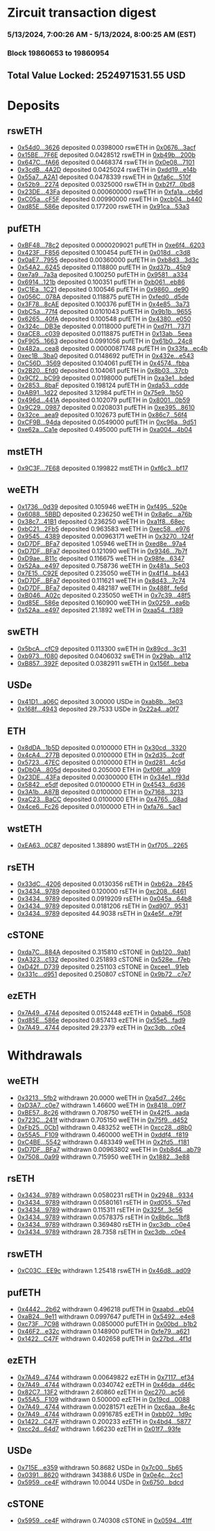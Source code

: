 # Zircuit transaction digest
### 5/13/2024, 7:00:26 AM - 5/13/2024, 8:00:25 AM (EST)
### Block 19860653 to 19860954

## Total Value Locked: 2524971531.55 USD

# Deposits
## rswETH
- [0x54d0...3626](https://etherscan.io/address/0x54d0e77b5D765177Ea8fDaa109cec9Ce538C3626) deposited 0.0398000 rswETH in [0x0676...3acf](https://etherscan.io/tx/0x54d0e77b5D765177Ea8fDaa109cec9Ce538C3626)
- [0x15BE...7F6E](https://etherscan.io/address/0x15BEe4658FbC50E65D6F2444A688a81d64167F6E) deposited 0.0428512 rswETH in [0xb49b...200b](https://etherscan.io/tx/0x15BEe4658FbC50E65D6F2444A688a81d64167F6E)
- [0x647C...fA66](https://etherscan.io/address/0x647Cae1967fF5aCccb0339488Db8D2146d8afA66) deposited 0.0468374 rswETH in [0x0e08...7101](https://etherscan.io/tx/0x647Cae1967fF5aCccb0339488Db8D2146d8afA66)
- [0x3cdB...4A2D](https://etherscan.io/address/0x3cdB1F330808cfD1b35d54530A7535F224844A2D) deposited 0.0425024 rswETH in [0xdd19...e14b](https://etherscan.io/tx/0x3cdB1F330808cfD1b35d54530A7535F224844A2D)
- [0x55a7...A2A1](https://etherscan.io/address/0x55a7B34729Df0E9aEB0DBf7D4aC1402e9962A2A1) deposited 0.0478339 rswETH in [0xfa6c...510f](https://etherscan.io/tx/0x55a7B34729Df0E9aEB0DBf7D4aC1402e9962A2A1)
- [0x52b9...2274](https://etherscan.io/address/0x52b99bb1FdcBb4F5Df899a01c556EF2262292274) deposited 0.0325000 rswETH in [0xb2f7...0bd8](https://etherscan.io/tx/0x52b99bb1FdcBb4F5Df899a01c556EF2262292274)
- [0x23DE...43Fa](https://etherscan.io/address/0x23DEd8Cd7cc790C8E65ad1456c69bad8D10243Fa) deposited 0.000600000 rswETH in [0xfa1a...cb6d](https://etherscan.io/tx/0x23DEd8Cd7cc790C8E65ad1456c69bad8D10243Fa)
- [0xC05a...cF5F](https://etherscan.io/address/0xC05aC07b7FEDB964c993220B6675645c88EAcF5F) deposited 0.00990000 rswETH in [0xcb04...b440](https://etherscan.io/tx/0xC05aC07b7FEDB964c993220B6675645c88EAcF5F)
- [0xd85E...586e](https://etherscan.io/address/0xd85E753BE08fdcf25D95Acb85F87961168E0586e) deposited 0.177200 rswETH in [0x91ca...53a3](https://etherscan.io/tx/0xd85E753BE08fdcf25D95Acb85F87961168E0586e)
## pufETH
- [0xBF48...78c2](https://etherscan.io/address/0xBF484b5E7dA0571BD5e804B80DC87d3f95aA78c2) deposited 0.0000209021 pufETH in [0xe6f4...6203](https://etherscan.io/tx/0xBF484b5E7dA0571BD5e804B80DC87d3f95aA78c2)
- [0x423F...F856](https://etherscan.io/address/0x423F8610B149e6bF85B877F6C96f2B84Cae9F856) deposited 0.100454 pufETH in [0x018d...c3d8](https://etherscan.io/tx/0x423F8610B149e6bF85B877F6C96f2B84Cae9F856)
- [0x0aE7...7955](https://etherscan.io/address/0x0aE7Ab7f7305ccb8E723707c834bA5A2217F7955) deposited 0.00360000 pufETH in [0xb8d3...3d3c](https://etherscan.io/tx/0x0aE7Ab7f7305ccb8E723707c834bA5A2217F7955)
- [0x54A2...6245](https://etherscan.io/address/0x54A2630557f6A9f3FE6Ffb33E2C5C5B8E6Cd6245) deposited 0.118800 pufETH in [0xd37b...45b9](https://etherscan.io/tx/0x54A2630557f6A9f3FE6Ffb33E2C5C5B8E6Cd6245)
- [0xe7a9...7a3a](https://etherscan.io/address/0xe7a9238ABD475D9b233691c8117778b0cE827a3a) deposited 0.100250 pufETH in [0x9581...a334](https://etherscan.io/tx/0xe7a9238ABD475D9b233691c8117778b0cE827a3a)
- [0x6914...121b](https://etherscan.io/address/0x6914248C79840B71ce4eEEd6B9aa142cC4E0121b) deposited 0.100351 pufETH in [0xb061...eb86](https://etherscan.io/tx/0x6914248C79840B71ce4eEEd6B9aa142cC4E0121b)
- [0xC1Ea...1C21](https://etherscan.io/address/0xC1Ea81aE62303545890cF2F7F34768a862f91C21) deposited 0.100546 pufETH in [0x9860...de90](https://etherscan.io/tx/0xC1Ea81aE62303545890cF2F7F34768a862f91C21)
- [0x056C...078A](https://etherscan.io/address/0x056Cb1eeE7645bBe2B4Dd4C68C13BBf375f3078A) deposited 0.118875 pufETH in [0xfed0...d5de](https://etherscan.io/tx/0x056Cb1eeE7645bBe2B4Dd4C68C13BBf375f3078A)
- [0x3F78...8cAE](https://etherscan.io/address/0x3F786b2d723c193b526ED4854c95BaEaB6f98cAE) deposited 0.100376 pufETH in [0x4e85...3a73](https://etherscan.io/tx/0x3F786b2d723c193b526ED4854c95BaEaB6f98cAE)
- [0xbC5a...77f4](https://etherscan.io/address/0xbC5ad329D1bCA7C6E242b4Fe6a6fD3495CA077f4) deposited 0.0101043 pufETH in [0x9b1b...9655](https://etherscan.io/tx/0xbC5ad329D1bCA7C6E242b4Fe6a6fD3495CA077f4)
- [0x6265...40fA](https://etherscan.io/address/0x6265aD77a395B32122374d43a57f641D2e8340fA) deposited 0.100548 pufETH in [0x4380...e050](https://etherscan.io/tx/0x6265aD77a395B32122374d43a57f641D2e8340fA)
- [0x324c...DB3e](https://etherscan.io/address/0x324c0e8d09336D4B2E280086Ce8729d40593DB3e) deposited 0.0118000 pufETH in [0xd7f1...7371](https://etherscan.io/tx/0x324c0e8d09336D4B2E280086Ce8729d40593DB3e)
- [0xaCE8...c039](https://etherscan.io/address/0xaCE85B6dA05e25547c1694285a5E87565F83c039) deposited 0.0118875 pufETH in [0x13ab...5eea](https://etherscan.io/tx/0xaCE85B6dA05e25547c1694285a5E87565F83c039)
- [0xF905...1663](https://etherscan.io/address/0xF90515D9fdA1ae7Cf065941AEea2D968B4331663) deposited 0.0991056 pufETH in [0x61b0...24c8](https://etherscan.io/tx/0xF90515D9fdA1ae7Cf065941AEea2D968B4331663)
- [0x482a...cea8](https://etherscan.io/address/0x482a5d89B38A0508819c1F114d7B3C224Edfcea8) deposited 0.00000871748 pufETH in [0x33fa...ec4b](https://etherscan.io/tx/0x482a5d89B38A0508819c1F114d7B3C224Edfcea8)
- [0xec1B...3ba0](https://etherscan.io/address/0xec1B9BE31284f89cFe468225738b74016a093ba0) deposited 0.0148692 pufETH in [0x432e...e543](https://etherscan.io/tx/0xec1B9BE31284f89cFe468225738b74016a093ba0)
- [0xC56D...3569](https://etherscan.io/address/0xC56Da2923EA73aACDbc1fC9C1f49A61BF94F3569) deposited 0.104061 pufETH in [0x4574...fbba](https://etherscan.io/tx/0xC56Da2923EA73aACDbc1fC9C1f49A61BF94F3569)
- [0x2B20...Efd0](https://etherscan.io/address/0x2B2054b8c54AadC826bd0D41EC7294Bdff07Efd0) deposited 0.104061 pufETH in [0x8b03...37cb](https://etherscan.io/tx/0x2B2054b8c54AadC826bd0D41EC7294Bdff07Efd0)
- [0x9Cf2...bC99](https://etherscan.io/address/0x9Cf2eEaa781EA344d7222a32C5F0f63f3483bC99) deposited 0.0198000 pufETH in [0xa3e1...bded](https://etherscan.io/tx/0x9Cf2eEaa781EA344d7222a32C5F0f63f3483bC99)
- [0x2853...8baF](https://etherscan.io/address/0x28533c52332a51308091803FDAa9479894A78baF) deposited 0.198124 pufETH in [0xda53...cdde](https://etherscan.io/tx/0x28533c52332a51308091803FDAa9479894A78baF)
- [0xAB91...1d22](https://etherscan.io/address/0xAB91be25D9Fc1FEdFA5653f3eAa29679a1B11d22) deposited 3.12984 pufETH in [0x75e9...1b50](https://etherscan.io/tx/0xAB91be25D9Fc1FEdFA5653f3eAa29679a1B11d22)
- [0x496d...441A](https://etherscan.io/address/0x496d13872cA92706B4FB330F624Ca3B474C0441A) deposited 0.102079 pufETH in [0x8001...0b59](https://etherscan.io/tx/0x496d13872cA92706B4FB330F624Ca3B474C0441A)
- [0x9C29...0987](https://etherscan.io/address/0x9C29ab12CA70E64D7912512EcC032D301c170987) deposited 0.0208031 pufETH in [0xe395...8610](https://etherscan.io/tx/0x9C29ab12CA70E64D7912512EcC032D301c170987)
- [0x32ce...aea9](https://etherscan.io/address/0x32cec010b6C298663C946E8A48335d5634ABaea9) deposited 0.102673 pufETH in [0x86c7...56f4](https://etherscan.io/tx/0x32cec010b6C298663C946E8A48335d5634ABaea9)
- [0xCF9B...94da](https://etherscan.io/address/0xCF9BFaC2E2145388222FCC18E451c91B806394da) deposited 0.0549000 pufETH in [0xc96a...9d51](https://etherscan.io/tx/0xCF9BFaC2E2145388222FCC18E451c91B806394da)
- [0xe62a...Ca1e](https://etherscan.io/address/0xe62afFD664D914d71D6bbD4B4941613cfD81Ca1e) deposited 0.495000 pufETH in [0xa004...4b04](https://etherscan.io/tx/0xe62afFD664D914d71D6bbD4B4941613cfD81Ca1e)
## mstETH
- [0x9C3F...7E68](https://etherscan.io/address/0x9C3F0CA612FfF187ba7223b66842A8006CC17E68) deposited 0.199822 mstETH in [0xf6c3...bf17](https://etherscan.io/tx/0x9C3F0CA612FfF187ba7223b66842A8006CC17E68)
## weETH
- [0x1736...0d39](https://etherscan.io/address/0x173678BfBf0dF9BAE49d1d0823af36B4aa380d39) deposited 0.105946 weETH in [0xf495...520e](https://etherscan.io/tx/0x173678BfBf0dF9BAE49d1d0823af36B4aa380d39)
- [0x6088...5BBD](https://etherscan.io/address/0x6088B7CA6F9E8b813B4EF31267512044857B5BBD) deposited 0.236250 weETH in [0x8a6c...a76b](https://etherscan.io/tx/0x6088B7CA6F9E8b813B4EF31267512044857B5BBD)
- [0x38c7...41B1](https://etherscan.io/address/0x38c72bDB1FE19D988bD5dBe31487601A49B141B1) deposited 0.236250 weETH in [0xa1f8...68ec](https://etherscan.io/tx/0x38c72bDB1FE19D988bD5dBe31487601A49B141B1)
- [0xbC21...2Fb5](https://etherscan.io/address/0xbC215B1dFF92A9525767eF53E9421d1e7be02Fb5) deposited 0.963583 weETH in [0xec58...e976](https://etherscan.io/tx/0xbC215B1dFF92A9525767eF53E9421d1e7be02Fb5)
- [0x9545...4389](https://etherscan.io/address/0x9545Bec27D2Be86787c9b1EDa1422D47FB434389) deposited 0.00963171 weETH in [0x3270...124f](https://etherscan.io/tx/0x9545Bec27D2Be86787c9b1EDa1422D47FB434389)
- [0xD7DF...BFa7](https://etherscan.io/address/0xD7DF7E085214743530afF339aFC420c7c720BFa7) deposited 1.05946 weETH in [0xed8e...97a4](https://etherscan.io/tx/0xD7DF7E085214743530afF339aFC420c7c720BFa7)
- [0xD7DF...BFa7](https://etherscan.io/address/0xD7DF7E085214743530afF339aFC420c7c720BFa7) deposited 0.121090 weETH in [0x9346...7b7f](https://etherscan.io/tx/0xD7DF7E085214743530afF339aFC420c7c720BFa7)
- [0xD9ae...B11c](https://etherscan.io/address/0xD9aeE33795F242a12Bb9e687E1533F44Ac5BB11c) deposited 0.116675 weETH in [0x98fe...6347](https://etherscan.io/tx/0xD9aeE33795F242a12Bb9e687E1533F44Ac5BB11c)
- [0x52Aa...e497](https://etherscan.io/address/0x52Aa899454998Be5b000Ad077a46Bbe360F4e497) deposited 0.758736 weETH in [0x481a...5e03](https://etherscan.io/tx/0x52Aa899454998Be5b000Ad077a46Bbe360F4e497)
- [0x7E15...C92E](https://etherscan.io/address/0x7E15F87AB3Ca118Cc7E85dFac6C3E5d49334C92E) deposited 0.235050 weETH in [0x4f14...b443](https://etherscan.io/tx/0x7E15F87AB3Ca118Cc7E85dFac6C3E5d49334C92E)
- [0xD7DF...BFa7](https://etherscan.io/address/0xD7DF7E085214743530afF339aFC420c7c720BFa7) deposited 0.111621 weETH in [0x8d43...7c74](https://etherscan.io/tx/0xD7DF7E085214743530afF339aFC420c7c720BFa7)
- [0xD7DF...BFa7](https://etherscan.io/address/0xD7DF7E085214743530afF339aFC420c7c720BFa7) deposited 0.482187 weETH in [0x488f...fe6d](https://etherscan.io/tx/0xD7DF7E085214743530afF339aFC420c7c720BFa7)
- [0xB046...A02c](https://etherscan.io/address/0xB046848870c4D0b6f4109729C4F4F59D0385A02c) deposited 0.235050 weETH in [0x7c39...48f5](https://etherscan.io/tx/0xB046848870c4D0b6f4109729C4F4F59D0385A02c)
- [0xd85E...586e](https://etherscan.io/address/0xd85E753BE08fdcf25D95Acb85F87961168E0586e) deposited 0.160900 weETH in [0x0259...ea6b](https://etherscan.io/tx/0xd85E753BE08fdcf25D95Acb85F87961168E0586e)
- [0x52Aa...e497](https://etherscan.io/address/0x52Aa899454998Be5b000Ad077a46Bbe360F4e497) deposited 21.1892 weETH in [0xaa54...f389](https://etherscan.io/tx/0x52Aa899454998Be5b000Ad077a46Bbe360F4e497)
## swETH
- [0x5bcA...cfC9](https://etherscan.io/address/0x5bcA305df5b8446546224d7e548eF4E681EAcfC9) deposited 0.113300 swETH in [0x89cd...3c31](https://etherscan.io/tx/0x5bcA305df5b8446546224d7e548eF4E681EAcfC9)
- [0xb973...f080](https://etherscan.io/address/0xb9730C5bcCe09619959DfBAd79cFa8acE2D8f080) deposited 0.0406032 swETH in [0x29ab...a112](https://etherscan.io/tx/0xb9730C5bcCe09619959DfBAd79cFa8acE2D8f080)
- [0xB857...392F](https://etherscan.io/address/0xB857723b2B8214e1372d26F7df491cDbd279392F) deposited 0.0382911 swETH in [0x156f...beba](https://etherscan.io/tx/0xB857723b2B8214e1372d26F7df491cDbd279392F)
## USDe
- [0x41D1...a06C](https://etherscan.io/address/0x41D121Aa242158C59c4fF8A0E37dE18dAaE1a06C) deposited 3.00000 USDe in [0xab8b...3e03](https://etherscan.io/tx/0x41D121Aa242158C59c4fF8A0E37dE18dAaE1a06C)
- [0x168f...4943](https://etherscan.io/address/0x168fde8d2375698dd1AFeA599Bdfbc33B68c4943) deposited 29.7533 USDe in [0x22a4...a0f7](https://etherscan.io/tx/0x168fde8d2375698dd1AFeA599Bdfbc33B68c4943)
## ETH
- [0x8dDA...1b5D](https://etherscan.io/address/0x8dDA76992b6d125d86aA226dc5942a862ea41b5D) deposited 0.0100000 ETH in [0x30cd...3320](https://etherscan.io/tx/0x8dDA76992b6d125d86aA226dc5942a862ea41b5D)
- [0x4cA4...277B](https://etherscan.io/address/0x4cA45Ec027CB7894ba3c21964B1e1947c73A277B) deposited 0.0100000 ETH in [0x2d35...2cdf](https://etherscan.io/tx/0x4cA45Ec027CB7894ba3c21964B1e1947c73A277B)
- [0x5723...47EC](https://etherscan.io/address/0x572399fbA87a83Bac5f8b22e81fF92D5389147EC) deposited 0.0100000 ETH in [0xd281...4c5d](https://etherscan.io/tx/0x572399fbA87a83Bac5f8b22e81fF92D5389147EC)
- [0xDb0A...805d](https://etherscan.io/address/0xDb0Af7f412D66B73e25d9601bd6B183880e6805d) deposited 0.205000 ETH in [0xf06f...a109](https://etherscan.io/tx/0xDb0Af7f412D66B73e25d9601bd6B183880e6805d)
- [0x23DE...43Fa](https://etherscan.io/address/0x23DEd8Cd7cc790C8E65ad1456c69bad8D10243Fa) deposited 0.00300000 ETH in [0x34e1...f93d](https://etherscan.io/tx/0x23DEd8Cd7cc790C8E65ad1456c69bad8D10243Fa)
- [0x5842...e5df](https://etherscan.io/address/0x5842f8E320952eA0EB472Ea17599215a54Eee5df) deposited 0.0100000 ETH in [0x4543...6d36](https://etherscan.io/tx/0x5842f8E320952eA0EB472Ea17599215a54Eee5df)
- [0x3A1b...A87B](https://etherscan.io/address/0x3A1bf4c95a31c71826fdEee6C76f579a536eA87B) deposited 0.0100000 ETH in [0x7168...3213](https://etherscan.io/tx/0x3A1bf4c95a31c71826fdEee6C76f579a536eA87B)
- [0xaC23...BaCC](https://etherscan.io/address/0xaC23333c03566a557E73E45b1460A67e458FBaCC) deposited 0.0100000 ETH in [0x4765...08ad](https://etherscan.io/tx/0xaC23333c03566a557E73E45b1460A67e458FBaCC)
- [0x4ce6...Fc26](https://etherscan.io/address/0x4ce62277370BBc2c3d63550468f4216576BAFc26) deposited 0.0100000 ETH in [0xfa76...5ac1](https://etherscan.io/tx/0x4ce62277370BBc2c3d63550468f4216576BAFc26)
## wstETH
- [0xEA63...0C87](https://etherscan.io/address/0xEA6328149F7cB8191885aaa58d2547F410D40C87) deposited 1.38890 wstETH in [0xf705...2265](https://etherscan.io/tx/0xEA6328149F7cB8191885aaa58d2547F410D40C87)
## rsETH
- [0x33dC...4206](https://etherscan.io/address/0x33dC4561e9681238BdABe60a44DFbEA4741D4206) deposited 0.0130356 rsETH in [0xb62a...2845](https://etherscan.io/tx/0x33dC4561e9681238BdABe60a44DFbEA4741D4206)
- [0x3434...9789](https://etherscan.io/address/0x34349c5569e7B846c3558961552D2202760A9789) deposited 0.120000 rsETH in [0xc208...6461](https://etherscan.io/tx/0x34349c5569e7B846c3558961552D2202760A9789)
- [0x3434...9789](https://etherscan.io/address/0x34349c5569e7B846c3558961552D2202760A9789) deposited 0.0919209 rsETH in [0x045a...64b8](https://etherscan.io/tx/0x34349c5569e7B846c3558961552D2202760A9789)
- [0x3434...9789](https://etherscan.io/address/0x34349c5569e7B846c3558961552D2202760A9789) deposited 0.0181206 rsETH in [0xd907...9531](https://etherscan.io/tx/0x34349c5569e7B846c3558961552D2202760A9789)
- [0x3434...9789](https://etherscan.io/address/0x34349c5569e7B846c3558961552D2202760A9789) deposited 44.9038 rsETH in [0x4e5f...e79f](https://etherscan.io/tx/0x34349c5569e7B846c3558961552D2202760A9789)
## cSTONE
- [0xda7C...884A](https://etherscan.io/address/0xda7C40aa45DCBf21Be8327161c1b30d96436884A) deposited 0.315810 cSTONE in [0xb120...9ab1](https://etherscan.io/tx/0xda7C40aa45DCBf21Be8327161c1b30d96436884A)
- [0xA323...c132](https://etherscan.io/address/0xA323fA4cC9B053dA9e541A89CfeAF180063Fc132) deposited 0.251893 cSTONE in [0x528e...f7eb](https://etherscan.io/tx/0xA323fA4cC9B053dA9e541A89CfeAF180063Fc132)
- [0xD42f...D739](https://etherscan.io/address/0xD42f46A88B2a6341C61850CD3590268bcE8DD739) deposited 0.251103 cSTONE in [0xcee1...91eb](https://etherscan.io/tx/0xD42f46A88B2a6341C61850CD3590268bcE8DD739)
- [0x331c...d951](https://etherscan.io/address/0x331ccB08E233B459d71B0b6Ad05699bFd5dAd951) deposited 0.250807 cSTONE in [0x9b72...c7e7](https://etherscan.io/tx/0x331ccB08E233B459d71B0b6Ad05699bFd5dAd951)
## ezETH
- [0x7A49...4744](https://etherscan.io/address/0x7A493Be5c2ce014cD049Bf178a1ac0Db1B434744) deposited 0.0152448 ezETH in [0xbab6...f508](https://etherscan.io/tx/0x7A493Be5c2ce014cD049Bf178a1ac0Db1B434744)
- [0xd85E...586e](https://etherscan.io/address/0xd85E753BE08fdcf25D95Acb85F87961168E0586e) deposited 0.857413 ezETH in [0x55e5...fad9](https://etherscan.io/tx/0xd85E753BE08fdcf25D95Acb85F87961168E0586e)
- [0x7A49...4744](https://etherscan.io/address/0x7A493Be5c2ce014cD049Bf178a1ac0Db1B434744) deposited 29.2379 ezETH in [0xc3db...c0e4](https://etherscan.io/tx/0x7A493Be5c2ce014cD049Bf178a1ac0Db1B434744)
# Withdrawals
## weETH
- [0x3213...5fb2](https://etherscan.io/address/0x3213e458BFf831A7b45dDB350a4Bf72C9dAE5fb2) withdrawn 20.0000 weETH in [0xa5d7...246c](https://etherscan.io/tx/0x3213e458BFf831A7b45dDB350a4Bf72C9dAE5fb2)
- [0xD3A7...c0e7](https://etherscan.io/address/0xD3A7E94b8228FF82028AF7D1e6E7fBAA4Efcc0e7) withdrawn 1.46600 weETH in [0x8418...09f7](https://etherscan.io/tx/0xD3A7E94b8228FF82028AF7D1e6E7fBAA4Efcc0e7)
- [0xBE57...8c26](https://etherscan.io/address/0xBE579164f8DD2945524e5b6b06b6b880B93D8c26) withdrawn 0.708750 weETH in [0x42f5...aada](https://etherscan.io/tx/0xBE579164f8DD2945524e5b6b06b6b880B93D8c26)
- [0x723C...241f](https://etherscan.io/address/0x723C4c14c0C3273d21A01DF1Ab3eD9B943D3241f) withdrawn 0.705150 weETH in [0x75f9...d452](https://etherscan.io/tx/0x723C4c14c0C3273d21A01DF1Ab3eD9B943D3241f)
- [0xFb25...0Cb1](https://etherscan.io/address/0xFb2568D20101C0bc1137a35cC90D45e865ee0Cb1) withdrawn 0.483252 weETH in [0xcc28...d8b0](https://etherscan.io/tx/0xFb2568D20101C0bc1137a35cC90D45e865ee0Cb1)
- [0x55A5...F109](https://etherscan.io/address/0x55A5e31890C1B2D13f6E39294bD4419FB067F109) withdrawn 0.460000 weETH in [0xddf4...f819](https://etherscan.io/tx/0x55A5e31890C1B2D13f6E39294bD4419FB067F109)
- [0xC4BE...5542](https://etherscan.io/address/0xC4BEe9A9e4E83e4910040219e6a3a819DdCb5542) withdrawn 0.483349 weETH in [0x2fd5...f181](https://etherscan.io/tx/0xC4BEe9A9e4E83e4910040219e6a3a819DdCb5542)
- [0xD7DF...BFa7](https://etherscan.io/address/0xD7DF7E085214743530afF339aFC420c7c720BFa7) withdrawn 0.00963802 weETH in [0xb8d4...ab79](https://etherscan.io/tx/0xD7DF7E085214743530afF339aFC420c7c720BFa7)
- [0x7508...0a99](https://etherscan.io/address/0x750827bF78C6e312feA67685Cc3722668dfA0a99) withdrawn 0.715950 weETH in [0x1882...3e88](https://etherscan.io/tx/0x750827bF78C6e312feA67685Cc3722668dfA0a99)
## rsETH
- [0x3434...9789](https://etherscan.io/address/0x34349c5569e7B846c3558961552D2202760A9789) withdrawn 0.0580231 rsETH in [0x2948...9334](https://etherscan.io/tx/0x34349c5569e7B846c3558961552D2202760A9789)
- [0x3434...9789](https://etherscan.io/address/0x34349c5569e7B846c3558961552D2202760A9789) withdrawn 0.0580161 rsETH in [0xd055...57ed](https://etherscan.io/tx/0x34349c5569e7B846c3558961552D2202760A9789)
- [0x3434...9789](https://etherscan.io/address/0x34349c5569e7B846c3558961552D2202760A9789) withdrawn 0.115311 rsETH in [0x325f...3c56](https://etherscan.io/tx/0x34349c5569e7B846c3558961552D2202760A9789)
- [0x3434...9789](https://etherscan.io/address/0x34349c5569e7B846c3558961552D2202760A9789) withdrawn 0.0578375 rsETH in [0x8b6c...1bf8](https://etherscan.io/tx/0x34349c5569e7B846c3558961552D2202760A9789)
- [0x3434...9789](https://etherscan.io/address/0x34349c5569e7B846c3558961552D2202760A9789) withdrawn 0.369480 rsETH in [0xc3db...c0e4](https://etherscan.io/tx/0x34349c5569e7B846c3558961552D2202760A9789)
- [0x3434...9789](https://etherscan.io/address/0x34349c5569e7B846c3558961552D2202760A9789) withdrawn 28.7358 rsETH in [0xc3db...c0e4](https://etherscan.io/tx/0x34349c5569e7B846c3558961552D2202760A9789)
## rswETH
- [0xC03C...EE9c](https://etherscan.io/address/0xC03C368d8BAFaaD7D7D0489CE2475a223e2CEE9c) withdrawn 1.25418 rswETH in [0x46d8...ad09](https://etherscan.io/tx/0xC03C368d8BAFaaD7D7D0489CE2475a223e2CEE9c)
## pufETH
- [0x4442...2b62](https://etherscan.io/address/0x444244Ff37B7Fee2108C85Ac200eFB870D392b62) withdrawn 0.496218 pufETH in [0xaabd...eb04](https://etherscan.io/tx/0x444244Ff37B7Fee2108C85Ac200eFB870D392b62)
- [0xaB24...9e11](https://etherscan.io/address/0xaB24D9b1F3814A4F007803761364d0Af222b9e11) withdrawn 0.0997647 pufETH in [0x5492...e4e8](https://etherscan.io/tx/0xaB24D9b1F3814A4F007803761364d0Af222b9e11)
- [0xc73F...7C98](https://etherscan.io/address/0xc73F272e46460258576524439264c48cB36E7C98) withdrawn 0.0850000 pufETH in [0x00bd...b1b2](https://etherscan.io/tx/0xc73F272e46460258576524439264c48cB36E7C98)
- [0x46F2...e32c](https://etherscan.io/address/0x46F2F1D5d1974662e3D172c527f882013aD9e32c) withdrawn 0.148900 pufETH in [0xfe79...a621](https://etherscan.io/tx/0x46F2F1D5d1974662e3D172c527f882013aD9e32c)
- [0x1422...C47F](https://etherscan.io/address/0x1422F888D62A9f4A3B2Ae2a350562430399eC47F) withdrawn 0.402658 pufETH in [0x27bd...4f1d](https://etherscan.io/tx/0x1422F888D62A9f4A3B2Ae2a350562430399eC47F)
## ezETH
- [0x7A49...4744](https://etherscan.io/address/0x7A493Be5c2ce014cD049Bf178a1ac0Db1B434744) withdrawn 0.00649822 ezETH in [0x7117...ef34](https://etherscan.io/tx/0x7A493Be5c2ce014cD049Bf178a1ac0Db1B434744)
- [0x7A49...4744](https://etherscan.io/address/0x7A493Be5c2ce014cD049Bf178a1ac0Db1B434744) withdrawn 0.0340742 ezETH in [0x46da...d46c](https://etherscan.io/tx/0x7A493Be5c2ce014cD049Bf178a1ac0Db1B434744)
- [0x82C7...13F2](https://etherscan.io/address/0x82C792A4E9548CCAEE16194023b4209A542813F2) withdrawn 2.60860 ezETH in [0xc270...ac56](https://etherscan.io/tx/0x82C792A4E9548CCAEE16194023b4209A542813F2)
- [0x55A5...F109](https://etherscan.io/address/0x55A5e31890C1B2D13f6E39294bD4419FB067F109) withdrawn 0.500000 ezETH in [0x19cd...0088](https://etherscan.io/tx/0x55A5e31890C1B2D13f6E39294bD4419FB067F109)
- [0x7A49...4744](https://etherscan.io/address/0x7A493Be5c2ce014cD049Bf178a1ac0Db1B434744) withdrawn 0.00281571 ezETH in [0xc6aa...8e4c](https://etherscan.io/tx/0x7A493Be5c2ce014cD049Bf178a1ac0Db1B434744)
- [0x7A49...4744](https://etherscan.io/address/0x7A493Be5c2ce014cD049Bf178a1ac0Db1B434744) withdrawn 0.0916785 ezETH in [0xbb02...1d9c](https://etherscan.io/tx/0x7A493Be5c2ce014cD049Bf178a1ac0Db1B434744)
- [0x1422...C47F](https://etherscan.io/address/0x1422F888D62A9f4A3B2Ae2a350562430399eC47F) withdrawn 0.200233 ezETH in [0x4bd4...5877](https://etherscan.io/tx/0x1422F888D62A9f4A3B2Ae2a350562430399eC47F)
- [0xcc2d...64d7](https://etherscan.io/address/0xcc2dd8b3434Eb2B6CD512d77B4C655b9935664d7) withdrawn 1.66230 ezETH in [0x01f7...93fe](https://etherscan.io/tx/0xcc2dd8b3434Eb2B6CD512d77B4C655b9935664d7)
## USDe
- [0x715E...e359](https://etherscan.io/address/0x715E6ac454bdadAFb196895Ea7Fb7f0c907de359) withdrawn 50.8682 USDe in [0x7c00...5b65](https://etherscan.io/tx/0x715E6ac454bdadAFb196895Ea7Fb7f0c907de359)
- [0x0391...8620](https://etherscan.io/address/0x0391e27c46899fa30b111a0E1013A93f0f918620) withdrawn 34388.6 USDe in [0x0e4c...2cc1](https://etherscan.io/tx/0x0391e27c46899fa30b111a0E1013A93f0f918620)
- [0x5959...ce4F](https://etherscan.io/address/0x5959a649f0BBeA74d935bc939BBd73b02F84ce4F) withdrawn 10.0044 USDe in [0x6750...bdcd](https://etherscan.io/tx/0x5959a649f0BBeA74d935bc939BBd73b02F84ce4F)
## cSTONE
- [0x5959...ce4F](https://etherscan.io/address/0x5959a649f0BBeA74d935bc939BBd73b02F84ce4F) withdrawn 0.740308 cSTONE in [0x0594...41ff](https://etherscan.io/tx/0x5959a649f0BBeA74d935bc939BBd73b02F84ce4F)
